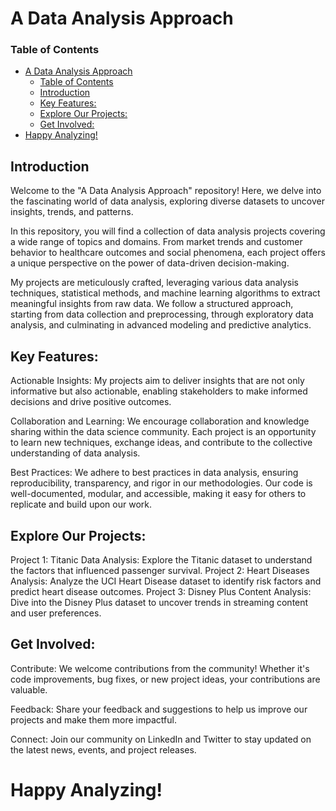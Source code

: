 # A Data Analysis Approach

### Table of Contents
- [A Data Analysis Approach](#a-data-analysis-approach)
    - [Table of Contents](#table-of-contents)
  - [Introduction](#introduction)
  - [Key Features:](#key-features)
  - [Explore Our Projects:](#explore-our-projects)
  - [Get Involved:](#get-involved)
- [Happy Analyzing!](#happy-analyzing)

## Introduction

Welcome to the "A Data Analysis Approach" repository! Here, we delve into the fascinating world of data analysis, exploring diverse datasets to uncover insights, trends, and patterns.

In this repository, you will find a collection of data analysis projects covering a wide range of topics and domains. From market trends and customer behavior to healthcare outcomes and social phenomena, each project offers a unique perspective on the power of data-driven decision-making.

My projects are meticulously crafted, leveraging various data analysis techniques, statistical methods, and machine learning algorithms to extract meaningful insights from raw data. We follow a structured approach, starting from data collection and preprocessing, through exploratory data analysis, and culminating in advanced modeling and predictive analytics.

## Key Features:

Actionable Insights: My projects aim to deliver insights that are not only informative but also actionable, enabling stakeholders to make informed decisions and drive positive outcomes.

Collaboration and Learning: We encourage collaboration and knowledge sharing within the data science community. Each project is an opportunity to learn new techniques, exchange ideas, and contribute to the collective understanding of data analysis.

Best Practices: We adhere to best practices in data analysis, ensuring reproducibility, transparency, and rigor in our methodologies. Our code is well-documented, modular, and accessible, making it easy for others to replicate and build upon our work.

## Explore Our Projects:

Project 1: Titanic Data Analysis: Explore the Titanic dataset to understand the factors that influenced passenger survival.
Project 2: Heart Diseases Analysis: Analyze the UCI Heart Disease dataset to identify risk factors and predict heart disease outcomes.
Project 3: Disney Plus Content Analysis: Dive into the Disney Plus dataset to uncover trends in streaming content and user preferences.

## Get Involved:

Contribute: We welcome contributions from the community! Whether it's code improvements, bug fixes, or new project ideas, your contributions are valuable.

Feedback: Share your feedback and suggestions to help us improve our projects and make them more impactful.

Connect: Join our community on LinkedIn and Twitter to stay updated on the latest news, events, and project releases.

# Happy Analyzing!